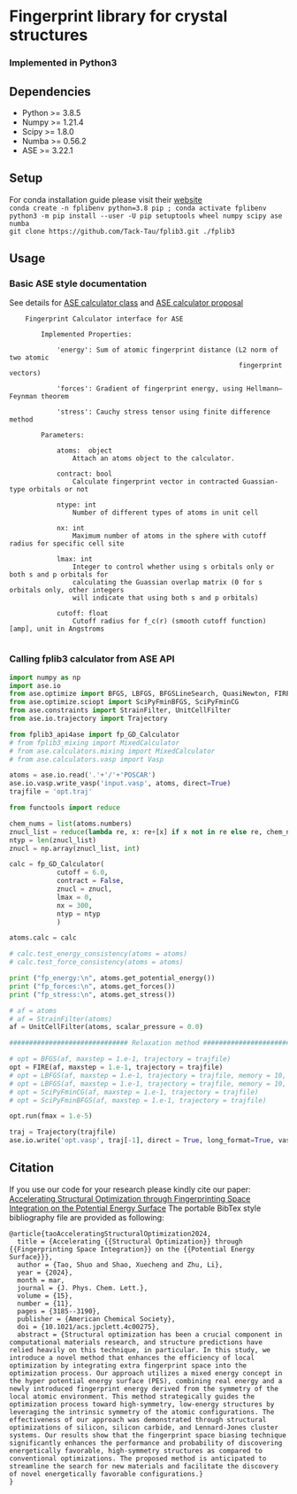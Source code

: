 # Fingerprint library for crystal structures
### Implemented in Python3

## Dependencies
* Python >= 3.8.5
* Numpy >= 1.21.4
* Scipy >= 1.8.0
* Numba >= 0.56.2
* ASE >= 3.22.1

## Setup
For conda installation guide please visit their [website](https://conda.io/projects/conda/en/latest/user-guide/install/index.html) \
`conda create -n fplibenv python=3.8 pip ; conda activate fplibenv`\
`python3 -m pip install --user -U pip setuptools wheel numpy scipy ase numba`\
`git clone https://github.com/Tack-Tau/fplib3.git ./fplib3`

## Usage
### Basic ASE style documentation
See details for [ASE calculator class](https://wiki.fysik.dtu.dk/ase/development/calculators.html)
and [ASE calculator proposal](https://wiki.fysik.dtu.dk/ase/development/proposals/calculators.html#aep1)
```
    Fingerprint Calculator interface for ASE
    
        Implemented Properties:
        
            'energy': Sum of atomic fingerprint distance (L2 norm of two atomic 
                                                          fingerprint vectors)
            
            'forces': Gradient of fingerprint energy, using Hellmann–Feynman theorem
            
            'stress': Cauchy stress tensor using finite difference method
            
        Parameters:
        
            atoms:  object
                Attach an atoms object to the calculator.
                
            contract: bool
                Calculate fingerprint vector in contracted Guassian-type orbitals or not
            
            ntype: int
                Number of different types of atoms in unit cell
            
            nx: int
                Maximum number of atoms in the sphere with cutoff radius for specific cell site
                
            lmax: int
                Integer to control whether using s orbitals only or both s and p orbitals for 
                calculating the Guassian overlap matrix (0 for s orbitals only, other integers
                will indicate that using both s and p orbitals)
                
            cutoff: float
                Cutoff radius for f_c(r) (smooth cutoff function) [amp], unit in Angstroms
                
```


### Calling fplib3 calculator from ASE API
```python
import numpy as np
import ase.io
from ase.optimize import BFGS, LBFGS, BFGSLineSearch, QuasiNewton, FIRE
from ase.optimize.sciopt import SciPyFminBFGS, SciPyFminCG
from ase.constraints import StrainFilter, UnitCellFilter
from ase.io.trajectory import Trajectory

from fplib3_api4ase import fp_GD_Calculator
# from fplib3_mixing import MixedCalculator
# from ase.calculators.mixing import MixedCalculator
# from ase.calculators.vasp import Vasp

atoms = ase.io.read('.'+'/'+'POSCAR')
ase.io.vasp.write_vasp('input.vasp', atoms, direct=True)
trajfile = 'opt.traj'

from functools import reduce

chem_nums = list(atoms.numbers)
znucl_list = reduce(lambda re, x: re+[x] if x not in re else re, chem_nums, [])
ntyp = len(znucl_list)
znucl = np.array(znucl_list, int)

calc = fp_GD_Calculator(
            cutoff = 6.0,
            contract = False,
            znucl = znucl,
            lmax = 0,
            nx = 300,
            ntyp = ntyp
            )

atoms.calc = calc

# calc.test_energy_consistency(atoms = atoms)
# calc.test_force_consistency(atoms = atoms)

print ("fp_energy:\n", atoms.get_potential_energy())
print ("fp_forces:\n", atoms.get_forces())
print ("fp_stress:\n", atoms.get_stress())

# af = atoms
# af = StrainFilter(atoms)
af = UnitCellFilter(atoms, scalar_pressure = 0.0)

############################## Relaxation method ##############################\

# opt = BFGS(af, maxstep = 1.e-1, trajectory = trajfile)
opt = FIRE(af, maxstep = 1.e-1, trajectory = trajfile)
# opt = LBFGS(af, maxstep = 1.e-1, trajectory = trajfile, memory = 10, use_line_search = True)
# opt = LBFGS(af, maxstep = 1.e-1, trajectory = trajfile, memory = 10, use_line_search = False)
# opt = SciPyFminCG(af, maxstep = 1.e-1, trajectory = trajfile)
# opt = SciPyFminBFGS(af, maxstep = 1.e-1, trajectory = trajfile)

opt.run(fmax = 1.e-5)

traj = Trajectory(trajfile)
ase.io.write('opt.vasp', traj[-1], direct = True, long_format=True, vasp5 = True)
```
## Citation
If you use our code for your research please kindly cite our paper: [Accelerating Structural Optimization through Fingerprinting Space Integration on the Potential Energy Surface](https://pubs.acs.org/doi/10.1021/acs.jpclett.4c00275)
The portable BibTex style bibliography file are provided as following:
```
@article{taoAcceleratingStructuralOptimization2024,
  title = {Accelerating {{Structural Optimization}} through {{Fingerprinting Space Integration}} on the {{Potential Energy Surface}}},
  author = {Tao, Shuo and Shao, Xuecheng and Zhu, Li},
  year = {2024},
  month = mar,
  journal = {J. Phys. Chem. Lett.},
  volume = {15},
  number = {11},
  pages = {3185--3190},
  publisher = {American Chemical Society},
  doi = {10.1021/acs.jpclett.4c00275},
  abstract = {Structural optimization has been a crucial component in computational materials research, and structure predictions have relied heavily on this technique, in particular. In this study, we introduce a novel method that enhances the efficiency of local optimization by integrating extra fingerprint space into the optimization process. Our approach utilizes a mixed energy concept in the hyper potential energy surface (PES), combining real energy and a newly introduced fingerprint energy derived from the symmetry of the local atomic environment. This method strategically guides the optimization process toward high-symmetry, low-energy structures by leveraging the intrinsic symmetry of the atomic configurations. The effectiveness of our approach was demonstrated through structural optimizations of silicon, silicon carbide, and Lennard-Jones cluster systems. Our results show that the fingerprint space biasing technique significantly enhances the performance and probability of discovering energetically favorable, high-symmetry structures as compared to conventional optimizations. The proposed method is anticipated to streamline the search for new materials and facilitate the discovery of novel energetically favorable configurations.}
}
```
